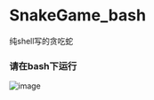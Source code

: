 # SnakeGame_bash
纯shell写的贪吃蛇

### 请在bash下运行
![image](![image](https://github.com/Yesi-hoang/TaoBaoTopLine/blob/master/Gif/TaoBaoTopLineGif.gif))
